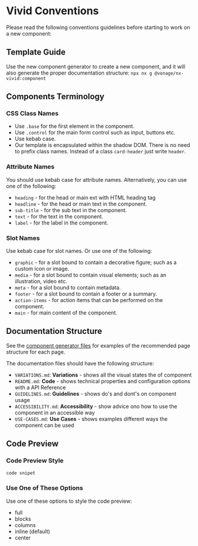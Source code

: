 # Vivid Conventions

Please read the following conventions guidelines before starting to work on a new component:

## Template Guide

Use the new component generator to create a new component, and it will also generate the proper documentation structure:
`npx nx g @vonage/nx-vivid:component`

## Components Terminology

### CSS Class Names

- Use `.base` for the first element in the component.
- Use `.control` for the main form control such as input, buttons etc.
- Use kebab case.
- Our template is encapsulated within the shadow DOM. There is no need to prefix class names. Instead of a class `card-header` just write `header`.

### Attribute Names

You should use kebab case for attribute names. Alternatively, you can use one of the following:

- `heading` - for the head or main ext with HTML heading tag
- `headline` - for the head or main text in the component.
- `sub-title` - for the sub text in the component.
- `text` - for the text in the component.
- `label` - for the label in the component.

### Slot Names

Use kebab case for slot names. Or use one of the following:

- `graphic` - for a slot bound to contain a decorative figure; such as a custom icon or image.
- `media` - for a slot bound to contain visual elements; such as an illustration, video etc.
- `meta` - for a slot bound to contain metadata.
- `footer` - for a slot bound to contain a footer or a summary.
- `action-items` - for action items that can be performed on the component.
- `main` - for main content of the component.

## Documentation Structure

See the [component generator files](https://github.com/Vonage/vivid-3/tree/main/libs/nx-vivid/src/generators/component/files) for examples of the recommended page structure for each page.

The documentation files should have the following structure:

- `VARIATIONS.md`: **Variations** - shows all the visual states the of component
- `README.md`: **Code** - shows technical properties and configuration options with a API Reference
- `GUIDELINES.md`: **Guidelines** - shows do's and dont's on component usage
- `ACCESSIBILITY.md`: **Accessibility** - show advice ono how to use the component in an accessible way
- `USE-CASES.md`: **Use Cases** - shows examples different ways the component can be used

## Code Preview

### Code Preview Style

```html preview blocks
code snipet
```

### Use One of These Options

Use one of these options to style the code preview:

- full
- blocks
- columns
- inline (default)
- center
